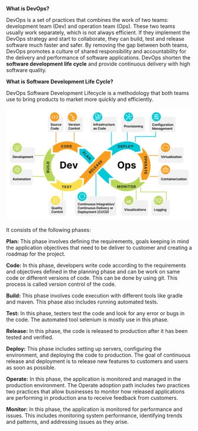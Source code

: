 **What is DevOps?**

DevOps is a set of practices that combines the work of two teams: development team (Dev) and operation team (Ops). These two teams usually work separately, which is not always efficient. If they implement the DevOps strategy and start to collaborate, they can build, test and release software much faster and safer. By removing the gap between both teams, DevOps promotes a culture of shared responsibility and accountability for the delivery and performance of software applications. DevOps shorten the **software development life cycle** and provide continuous delivery with high software quality.

**What is Software Development Life Cycle?**

DevOps Software Development Lifecycle is a methodology that both teams use to bring products to market more quickly and efficiently.

![](https://github.com/WaqasAly/DevOps/blob/main/Images/DevOps-lifecycle-capabilities-1024x621.png)

It consists of the following phases:

**Plan:** This phase involves defining the requirements, goals keeping in mind the application objectives that need to be deliver to customer and creating a roadmap for the project.

**Code:** In this phase, developers write code according to the requirements and objectives defined in the planning phase and can be work on same code or different versions of code. This can be done by using git. This process is called version control of the code.

**Build:** This phase involves code execution with different tools like gradle and maven. This phase also includes running automated tests.

**Test:** In this phase, testers test the code and look for any error or bugs in the code. The automated tool selenium is mostly use in this phase.

**Release:** In this phase, the code is released to production after it has been tested and verified.

**Deploy:** This phase includes setting up servers, configuring the environment, and deploying the code to production. The goal of continuous release and deployment is to release new features to customers and users as soon as possible.

**Operate:** In this phase, the application is monitored and managed in the production environment. The Operate adoption path includes two practices two practices that allow businesses to monitor how released applications are performing in production ana to receive feedback from customers.

**Monitor:** In this phase, the application is monitored for performance and issues. This includes monitoring system performance, identifying trends and patterns, and addressing issues as they arise.
